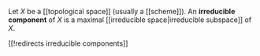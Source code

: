Let $X$ be a [[topological space]] (usually a [[scheme]]).  An **irreducible component** of $X$ is a maximal [[irreducible space|irreducible subspace]] of $X$.

[[!redirects irreducible components]]